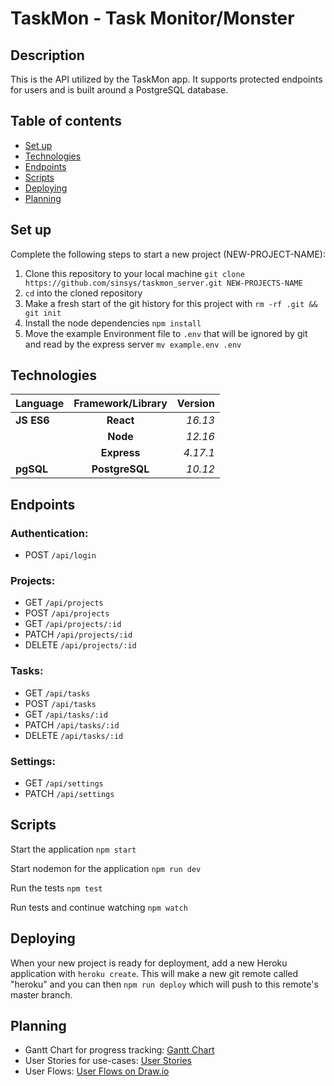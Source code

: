 # TaskMon - Task Monitor/Monster

## Description

This is the API utilized by the TaskMon app. It supports protected endpoints for users and is built around a PostgreSQL database.

## Table of contents

*  [Set up](#set-up)
*  [Technologies](#technologies)
*  [Endpoints](#endpoints)
*  [Scripts](#scripts)
*  [Deploying](#deploying)
*  [Planning](#planning)

## Set up

Complete the following steps to start a new project (NEW-PROJECT-NAME):

1. Clone this repository to your local machine `git clone https://github.com/sinsys/taskmon_server.git NEW-PROJECTS-NAME`
2. `cd` into the cloned repository
3. Make a fresh start of the git history for this project with `rm -rf .git && git init`
4. Install the node dependencies `npm install`
5. Move the example Environment file to `.env` that will be ignored by git and read by the express server `mv example.env .env`

## Technologies

| Language | Framework/Library | Version |
| :--- | :---: | ---: |
| **JS ES6** | **React** | *16.13* |
| | **Node** | *12.16* |
| | **Express** | *4.17.1* |
| **pgSQL** | **PostgreSQL** | *10.12* |

## Endpoints

### Authentication:
  - POST `/api/login`
### Projects:
 - GET `/api/projects`
 - POST `/api/projects`
 - GET `/api/projects/:id`
 - PATCH `/api/projects/:id`
 - DELETE `/api/projects/:id`
### Tasks:
 - GET `/api/tasks`
 - POST `/api/tasks`
 - GET `/api/tasks/:id`
 - PATCH `/api/tasks/:id`
 - DELETE `/api/tasks/:id`
### Settings:
 - GET `/api/settings`
 - PATCH `/api/settings`

## Scripts

Start the application `npm start`

Start nodemon for the application `npm run dev`

Run the tests `npm test`

Run tests and continue watching `npm watch`

## Deploying

When your new project is ready for deployment, add a new Heroku application with `heroku create`. This will make a new git remote called "heroku" and you can then `npm run deploy` which will push to this remote's master branch.



## Planning

- Gantt Chart for progress tracking: [Gantt Chart](https://docs.google.com/spreadsheets/d/1gs3NtOi0saVZm1x91WcbMBz3AyNKN3RqGG2ubOGZn8Q/edit#gid=2140549662?usp=sharing)
- User Stories for use-cases: [User Stories](https://docs.google.com/spreadsheets/d/1gs3NtOi0saVZm1x91WcbMBz3AyNKN3RqGG2ubOGZn8Q/edit#gid=739121299?usp=sharing)
- User Flows: [User Flows on Draw.io](https://drive.google.com/file/d/1Z--cjFDzV-dabEC5hAtgKheW9UV70B5F/view?usp=sharing)
